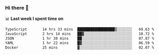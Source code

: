### Hi there 👋

<!--
**DBvc/DBvc** is a ✨ _special_ ✨ repository because its `README.md` (this file) appears on your GitHub profile.

Here are some ideas to get you started:

- 🔭 I’m currently working on ...
- 🌱 I’m currently learning ...
- 👯 I’m looking to collaborate on ...
- 🤔 I’m looking for help with ...
- 💬 Ask me about ...
- 📫 How to reach me: ...
- 😄 Pronouns: ...
- ⚡ Fun fact: ...
-->

📊 **Last week I spent time on**
<!--START_SECTION:waka-->

```txt
TypeScript       14 hrs 33 mins  █████████████████▒░░░░░░░   69.63 %
JavaScript       2 hrs 14 mins   ██▓░░░░░░░░░░░░░░░░░░░░░░   10.72 %
JSON             1 hr 38 mins    ██░░░░░░░░░░░░░░░░░░░░░░░   07.87 %
YAML             1 hr 22 mins    █▓░░░░░░░░░░░░░░░░░░░░░░░   06.59 %
Docker           25 mins         ▓░░░░░░░░░░░░░░░░░░░░░░░░   02.07 %
```

<!--END_SECTION:waka-->
